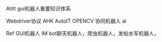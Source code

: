 Atitt gui机器人重要知识体系


Webdriver协议
AHK AutoIT 
OPENCV
协同机器人  ai



Ref
GUI机器人
IM bot聊天机器人，爬虫机器人，发帖水军机器人，

